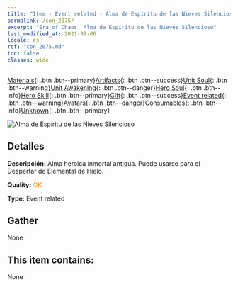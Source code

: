 ```yaml
---
title: "Item - Event related - Alma de Espíritu de las Nieves Silencioso"
permalink: /con_2075/
excerpt: "Era of Chaos  Alma de Espíritu de las Nieves Silencioso"
last_modified_at: 2021-07-06
locale: es
ref: "con_2075.md"
toc: false
classes: wide
---
```

 [Materials](/ItemsES/){: .btn .btn--primary}[Artifacts](/ItemsES/Artifacts/){: .btn .btn--success}[Unit Soul](/ItemsES/UnitSoul/){: .btn .btn--warning}[Unit Awakening](/ItemsES/UnitAwakening/){: .btn .btn--danger}[Hero Soul](/ItemsES/HeroSoul/){: .btn .btn--info}[Hero Skill](/ItemsES/HeroSkill/){: .btn .btn--primary}[Gift](/ItemsES/Gift/){: .btn .btn--success}[Event related](/ItemsES/Events/){: .btn .btn--warning}[Avatars](/ItemsES/Avatars/){: .btn .btn--danger}[Consumables](/ItemsES/Consumables/){: .btn .btn--info}[Unknown](/ItemsES/Unknown/){: .btn .btn--primary}

 ![Alma de Espíritu de las Nieves Silencioso](/images/t/juexing_903.jpg)

## Detalles
 **Descripción:** Alma heroica inmortal antigua. Puede usarse para el Despertar de Elemental de Hielo.

 **Quality:** <span style="color: #FF8C00">OK</span>

 **Type:** Event related

## Gather

  None

## This item contains:

  None

